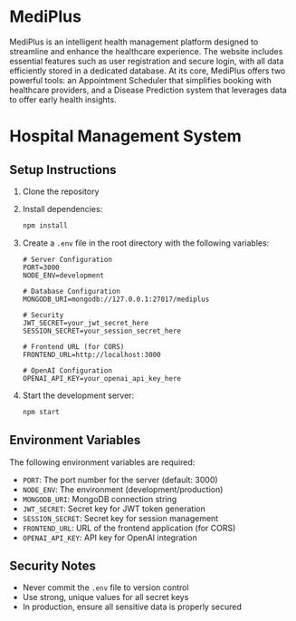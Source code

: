 # MediPlus

MediPlus is an intelligent health management platform designed to streamline and enhance the healthcare experience. The website includes essential features such as user registration and secure login, with all data efficiently stored in a dedicated database. At its core, MediPlus offers two powerful tools: an Appointment Scheduler that simplifies booking with healthcare providers, and a Disease Prediction system that leverages data to offer early health insights.

# Hospital Management System

## Setup Instructions

1. Clone the repository
2. Install dependencies:

   ```bash
   npm install
   ```

3. Create a `.env` file in the root directory with the following variables:

   ```
   # Server Configuration
   PORT=3000
   NODE_ENV=development

   # Database Configuration
   MONGODB_URI=mongodb://127.0.0.1:27017/mediplus

   # Security
   JWT_SECRET=your_jwt_secret_here
   SESSION_SECRET=your_session_secret_here

   # Frontend URL (for CORS)
   FRONTEND_URL=http://localhost:3000

   # OpenAI Configuration
   OPENAI_API_KEY=your_openai_api_key_here
   ```

4. Start the development server:
   ```bash
   npm start
   ```

## Environment Variables

The following environment variables are required:

- `PORT`: The port number for the server (default: 3000)
- `NODE_ENV`: The environment (development/production)
- `MONGODB_URI`: MongoDB connection string
- `JWT_SECRET`: Secret key for JWT token generation
- `SESSION_SECRET`: Secret key for session management
- `FRONTEND_URL`: URL of the frontend application (for CORS)
- `OPENAI_API_KEY`: API key for OpenAI integration

## Security Notes

- Never commit the `.env` file to version control
- Use strong, unique values for all secret keys
- In production, ensure all sensitive data is properly secured
